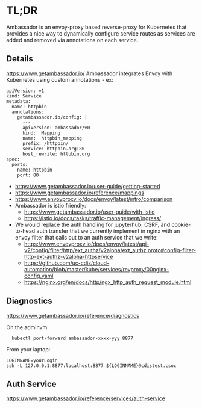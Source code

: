 # TL;DR

Ambassador is an envoy-proxy based reverse-proxy for Kubernetes that provides a nice way to dynamically configure service routes as services are added and removed via annotations on each service.  

## Details

https://www.getambassador.io/
Ambassador integrates Envoy with Kubernetes using custom annotations - ex:

```
apiVersion: v1
kind: Service
metadata:
  name: httpbin
  annotations:
    getambassador.io/config: |
      ---
      apiVersion: ambassador/v0
      kind:  Mapping
      name:  httpbin_mapping
      prefix: /httpbin/
      service: httpbin.org:80
      host_rewrite: httpbin.org
spec:
  ports:
  - name: httpbin
    port: 80
```

* https://www.getambassador.io/user-guide/getting-started
* https://www.getambassador.io/reference/mappings
* https://www.envoyproxy.io/docs/envoy/latest/intro/comparison
* Ambassador is istio friendly:
    - https://www.getambassador.io/user-guide/with-istio
    - https://istio.io/docs/tasks/traffic-management/ingress/
* We would replace the auth handling for jupyterhub, CSRF, and cookie-to-head auth transfer that we currently implement in nginx with an envoy filter that calls out to an auth service that we write:
    - https://www.envoyproxy.io/docs/envoy/latest/api-v2/config/filter/http/ext_authz/v2alpha/ext_authz.proto#config-filter-http-ext-authz-v2alpha-httpservice
    - https://github.com/uc-cdis/cloud-automation/blob/master/kube/services/revproxy/00nginx-config.yaml
    - https://nginx.org/en/docs/http/ngx_http_auth_request_module.html

## Diagnostics

https://www.getambassador.io/reference/diagnostics

On the adminvm:
```
  kubectl port-forward ambassador-xxxx-yyy 8877
```

From your laptop:
```
LOGINNAME=yourLogin
ssh -L 127.0.0.1:8877:localhost:8877 ${LOGINNAME}@cdistest.csoc
```

## Auth Service

https://www.getambassador.io/reference/services/auth-service
